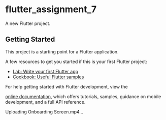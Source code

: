 # flutter_assignment_7

A new Flutter project.

## Getting Started

This project is a starting point for a Flutter application.

A few resources to get you started if this is your first Flutter project:

- [Lab: Write your first Flutter app](https://docs.flutter.dev/get-started/codelab)
- [Cookbook: Useful Flutter samples](https://docs.flutter.dev/cookbook)

For help getting started with Flutter development, view the




[online documentation](https://docs.flutter.dev/), which offers tutorials,
samples, guidance on mobile development, and a full API reference.


Uploading Onboarding Screen.mp4…
